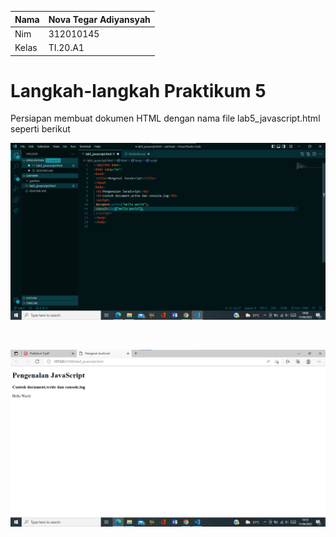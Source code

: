 | Nama | Nova Tegar Adiyansyah |
| -------| ----------|
| Nim    | 312010145 |
| Kelas | TI.20.A1 |

# Langkah-langkah Praktikum 5 <br>

Persiapan membuat dokumen HTML dengan nama file lab5_javascript.html seperti berikut <br>

![Lab5web](gambar/awalan1.png)

<br>

![Lab5web](gambar/awalan2.png)
